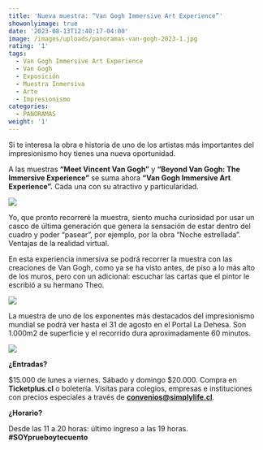 ```yaml
---
title: 'Nueva muestra: “Van Gogh Immersive Art Experience”'
showonlyimage: true
date: '2023-08-13T12:40:17-04:00'
image: /images/uploads/panoramas-van-gogh-2023-1.jpg
rating: '1'
tags:
  - Van Gogh Immersive Art Experience
  - Van Gogh
  - Exposición
  - Muestra Inmersiva
  - Arte
  - Impresionismo
categories:
  - PANORAMAS
weight: '1'
---
```

Si te interesa la obra e historia de uno de los artistas más importantes del impresionismo hoy tienes una nueva oportunidad.

<!--more-->

A las muestras **“Meet Vincent Van Gogh”** y **“Beyond Van Gogh: The Immersive Experience”** se suma ahora **“Van Gogh Immersive Art Experience”.** Cada una con su atractivo y particularidad.

![](/images/uploads/panoramas-van-gogh-2023-1.jpg)

Yo, que pronto recorreré la muestra, siento mucha curiosidad por usar un casco de última generación que genera la sensación de estar dentro del cuadro y poder “pasear”, por ejemplo, por la obra “Noche estrellada”. Ventajas de la realidad virtual.

En esta experiencia inmersiva se podrá recorrer la muestra con las creaciones de Van Gogh, como ya se ha visto antes, de piso a lo más alto de los muros, pero con un adicional: escuchar las cartas que el pintor le escribió a su hermano Theo.

![](/images/uploads/panoramas-van-gogh-2023-3.jpg)

La muestra de uno de los exponentes más destacados del impresionismo mundial se podrá ver hasta el 31 de agosto en el Portal La Dehesa. Son 1.000m2 de superficie y el recorrido dura aproximadamente 60 minutos. 

![](/images/uploads/panoramas-van-gogh-2023-2.jpg)

**¿Entradas?** 

$15.000 de lunes a viernes. Sábado y domingo $20.000. Compra en **Ticketplus.cl** o boletería. Visitas para colegios, empresas e instituciones con precios especiales a través de **convenios@simplylife.cl**.

**¿Horario?**

Desde las 11 a 20 horas: último ingreso a las 19 horas. **\#SOYprueboytecuento**
